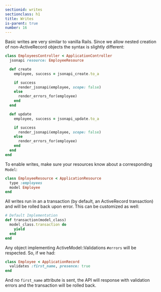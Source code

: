 ```yaml
---
sectionid: writes
sectionclass: h1
title: Writes
is-parent: true
number: 16
---
```


Basic writes are very similar to vanilla Rails. Since we allow nested
creation of non-ActiveRecord objects the syntax is slightly different:

```ruby
class EmployeesController < ApplicationController
  jsonapi resource: EmployeeResource

  def create
    employee, success = jsonapi_create.to_a

    if success
      render_jsonapi(employee, scope: false)
    else
      render_errors_for(employee)
    end
  end

  def update
    employee, success = jsonapi_update.to_a

    if success
      render_jsonapi(employee, scope: false)
    else
      render_errors_for(employee)
    end
  end
end
```

To enable writes, make sure your resources know about a corresponding
`Model`:

```ruby
class EmployeeResource < ApplicationResource
  type :employees
  model Employee
end
```

All writes run in an a transaction (by default, an ActiveRecord
transaction) and will be rolled back upon error. This can be customized
as well:

```ruby
# Default Implementation
def transaction(model_class)
  model_class.transaction do
    yield
  end
end
```

Any object implementing ActiveModel::Validations `#errors` will be
respected. So, if we had:

```ruby
class Employee < ApplicationRecord
  validates :first_name, presence: true
end
```

And no `first_name` attribute is sent, the API will response with
validation errors and the transaction will be rolled back.
